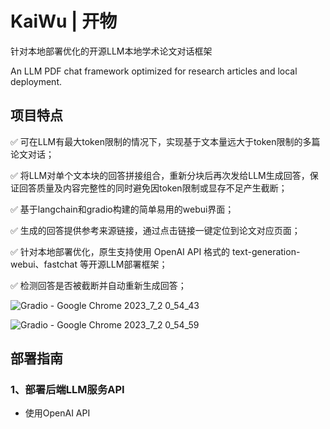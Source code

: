 # KaiWu | 开物

针对本地部署优化的开源LLM本地学术论文对话框架

An LLM PDF chat framework optimized for research articles and local deployment.

## 项目特点

✅ 可在LLM有最大token限制的情况下，实现基于文本量远大于token限制的多篇论文对话；

✅ 将LLM对单个文本块的回答拼接组合，重新分块后再次发给LLM生成回答，保证回答质量及内容完整性的同时避免因token限制或显存不足产生截断；

✅ 基于langchain和gradio构建的简单易用的webui界面；

✅ 生成的回答提供参考来源链接，通过点击链接一键定位到论文对应页面；

✅ 针对本地部署优化，原生支持使用 OpenAI API 格式的 text-generation-webui、fastchat 等开源LLM部署框架；

✅ 检测回答是否被截断并自动重新生成回答；

![Gradio - Google Chrome 2023_7_2 0_54_43](https://github.com/Pb-207/KaiWu/assets/51241613/e807658e-15e5-4b2e-b8b5-f304d1d98aa1)

![Gradio - Google Chrome 2023_7_2 0_54_59](https://github.com/Pb-207/KaiWu/assets/51241613/62d1a137-ec8b-4b9c-81a2-16e32aa7820a)

## 部署指南

### 1、部署后端LLM服务API

- 使用OpenAI API




